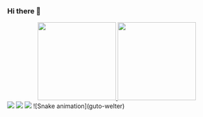 ### Hi there 👋
<div align="center">
  <a href="https://github.com/guto-welter">
  <img height="180em" src="https://github-readme-stats.vercel.app/api?username=guto-welter&show_icons=true&theme=dracula&include_all_commits=true&count_private=true"/>
  <img height="180em" src="https://github-readme-stats.vercel.app/api/top-langs/?username=guto-welter&layout=compact&langs_count=7&theme=dracula"/>
</div>
  <div> 
  <a href="https://instagram.com/guto_welter" target="_blank"><img src="https://img.shields.io/badge/-Instagram-%23E4405F?style=for-the-badge&logo=instagram&logoColor=white" target="_blank"></a>
  <a href = "mailto:gustavowelter69@gmail.com"><img src="https://img.shields.io/badge/-Gmail-%23333?style=for-the-badge&logo=gmail&logoColor=white" target="_blank"></a>
  <a href="https://www.linkedin.com/in/gustavo-luis-welter-007093223" target="_blank"><img src="https://img.shields.io/badge/-LinkedIn-%230077B5?style=for-the-badge&logo=linkedin&logoColor=white" target="_blank"></a> 
![Snake animation](guto-welter) 
